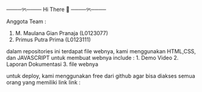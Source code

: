 ────୨ৎ────
Hi There 👋
────୨ৎ────

Anggota Team :
1. M. Maulana Gian Pranaja  (L0123077)
2. Primus Putra Prima       (L0123111)

dalam repositories ini terdapat file webnya, kami menggunakan HTML,CSS, dan JAVASCRIPT untuk membuat webnya
include : 1. Demo Video
          2. Laporan Dokumentasi
          3. file webnya

untuk deploy, kami menggunakan free dari github agar bisa diakses semua orang yang memiliki link
link : 
